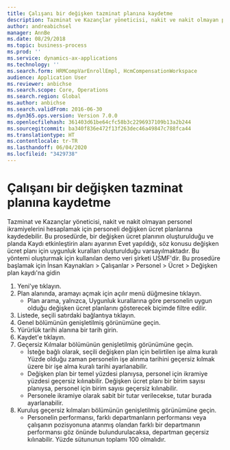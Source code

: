 ```yaml
---
title: Çalışanı bir değişken tazminat planına kaydetme
description: Tazminat ve Kazançlar yöneticisi, nakit ve nakit olmayan personel ikramiyelerini hesaplamak için personeli değişken ücret planlarına kaydedebilir.
author: andreabichsel
manager: AnnBe
ms.date: 08/29/2018
ms.topic: business-process
ms.prod: ''
ms.service: dynamics-ax-applications
ms.technology: ''
ms.search.form: HRMCompVarEnrollEmpl, HcmCompensationWorkspace
audience: Application User
ms.reviewer: anbichse
ms.search.scope: Core, Operations
ms.search.region: Global
ms.author: anbichse
ms.search.validFrom: 2016-06-30
ms.dyn365.ops.version: Version 7.0.0
ms.openlocfilehash: 361403d61be64cfc58b3c2296937109b13a2b244
ms.sourcegitcommit: ba340f836e472f13f263dec46a49847c788fca44
ms.translationtype: HT
ms.contentlocale: tr-TR
ms.lasthandoff: 06/04/2020
ms.locfileid: "3429738"
---
```

# <a name="enroll-an-employee-in-a-variable-compensation-plan"></a>Çalışanı bir değişken tazminat planına kaydetme

Tazminat ve Kazançlar yöneticisi, nakit ve nakit olmayan personel ikramiyelerini hesaplamak için personeli değişken ücret planlarına kaydedebilir. Bu prosedürde, bir değişken ücret planının oluşturulduğu ve planda Kaydı etkinleştirin alanı ayarının Evet yapıldığı, söz konusu değişken ücret planı için uygunluk kuralları oluşturulduğu varsayılmaktadır. Bu yöntemi oluşturmak için kullanılan demo veri şirketi USMF'dir. Bu prosedüre başlamak için İnsan Kaynakları > Çalışanlar > Personel > Ücret > Değişken plan kaydı'na gidin

1. Yeni'ye tıklayın.
2. Plan alanında, aramayı açmak için açılır menü düğmesine tıklayın.
    * Plan arama, yalnızca, Uygunluk kurallarına göre personelin uygun olduğu değişken ücret planlarını gösterecek biçimde filtre edilir.  
3. Listede, seçili satırdaki bağlantıya tıklayın.
4. Genel bölümünün genişletilmiş görünümüne geçin.
5. Yürürlük tarihi alanına bir tarih girin.
6. Kaydet'e tıklayın.
7. Geçersiz Kılmalar bölümünün genişletilmiş görünümüne geçin.
    * İsteğe bağlı olarak, seçili değişken plan için belirtilen işe alma kuralı Yüzde olduğu zaman personelin işe alınma tarihini geçersiz kılmak üzere bir işe alma kuralı tarihi ayarlanabilir.  
    * Değişken plan bir temel yüzdesi planıysa, personel için ikramiye yüzdesi geçersiz kılınabilir. Değişken ücret planı bir birim sayısı planıysa, personel için birim sayısı geçersiz kılınabilir.  
    * Personele ikramiye olarak sabit bir tutar verilecekse, tutar burada ayarlanabilir.  
8. Kuruluş geçersiz kılmaları bölümünün genişletilmiş görünümüne geçin.
    * Personelin performansı, farklı departmanların performansı veya çalışanın pozisyonuna atanmış olandan farklı bir departmanın performansı göz önünde bulundurulacaksa, departman geçersiz kılınabilir. Yüzde sütununun toplamı 100 olmalıdır.  

